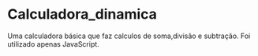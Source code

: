 # Calculadora_dinamica


Uma calculadora básica que faz calculos de soma,divisão e subtração.
Foi utilizado apenas JavaScript.

